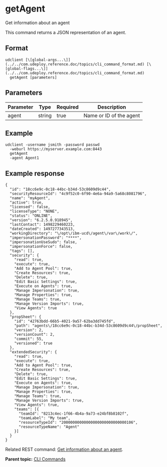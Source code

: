 # getAgent

Get information about an agent

This command returns a JSON representation of an agent.

## Format

```
udclient [\[global-args...\]](../../com.udeploy.reference.doc/topics/cli_command_format.md) [\[global-flags...\]](../../com.udeploy.reference.doc/topics/cli_command_format.md)
  getAgent [parameters]
```

## Parameters

|Parameter|Type|Required|Description|
|---------|----|--------|-----------|
|agent|string|true|Name or ID of the agent|

## Example

```
udclient -username jsmith -password passwd 
  -weburl https://myserver.example.com:8443
  getAgent
  -agent Agent1
```

## Example response

```
{
  "id": "18cc6e9c-0c18-44bc-b34d-53c8609d9c44",
  "securityResourceId": "4c9f52c0-6f90-4e6a-94a9-5a68c8081796",
  "name": "myAgent",
  "active": true,
  "licensed": false,
  "licenseType": "NONE",
  "status": "ONLINE",
  "version": "6.2.5.0.918945",
  "lastContact": 1498229460223,
  "dateCreated": 1497277343513,
  "workingDirectory": "\/opt\/ibm-ucd\/agent\/var\/work\/",
  "impersonationPassword": "****",
  "impersonationUseSudo": false,
  "impersonationForce": false,
  "tags": [],
  "security": {
    "read": true,
    "execute": true,
    "Add to Agent Pool": true,
    "Create Resources": true,
    "Delete": true,
    "Edit Basic Settings": true,
    "Execute on Agents": true,
    "Manage Impersonation": true,
    "Manage Properties": true,
    "Manage Teams": true,
    "Manage Version Imports": true,
    "View Agents": true
  },
  "propSheet": {
    "id": "42763bdd-66b5-4021-9a57-62ba3dd745fd",
    "path": "agents\/18cc6e9c-0c18-44bc-b34d-53c8609d9c44\/propSheet",
    "version": 2,
    "versionCount": 2,
    "commit": 55,
    "versioned": true
  },
  "extendedSecurity": {
    "read": true,
    "execute": true,
    "Add to Agent Pool": true,
    "Create Resources": true,
    "Delete": true,
    "Edit Basic Settings": true,
    "Execute on Agents": true,
    "Manage Impersonation": true,
    "Manage Properties": true,
    "Manage Teams": true,
    "Manage Version Imports": true,
    "View Agents": true,
    "teams": [{
      "teamId": "8213c4ec-1f66-4b4a-9a73-e24bf8b8102f",
      "teamLabel": "My team",
      "resourceTypeId": "20000000000000000000000000000106",
      "resourceTypeName": "Agent"
    }]
  }
}

```

Related REST command: [Get information about an agent](rest_cli_agentcli_info_get.md).

**Parent topic:** [CLI Commands](../../com.udeploy.reference.doc/topics/cli_commands.md)


